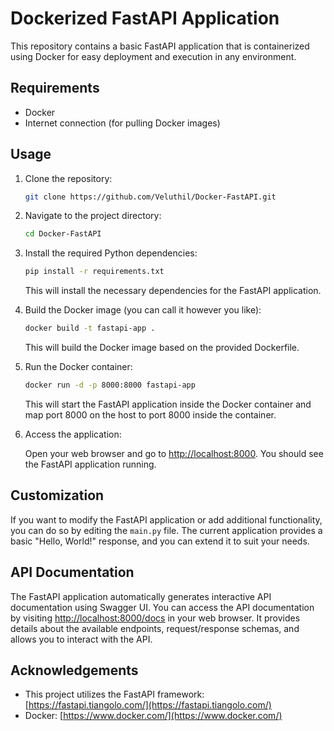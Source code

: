 # Dockerized FastAPI Application

This repository contains a basic FastAPI application that is containerized using Docker for easy deployment and execution in any environment.

## Requirements

- Docker
- Internet connection (for pulling Docker images)

## Usage

1. Clone the repository:

   ```bash
   git clone https://github.com/Veluthil/Docker-FastAPI.git
   ```

2. Navigate to the project directory:

   ```bash
   cd Docker-FastAPI
   ```

3. Install the required Python dependencies:

    ```bash
    pip install -r requirements.txt
    ```
   This will install the necessary dependencies for the FastAPI application.


4. Build the Docker image (you can call it however you like):

   ```bash
   docker build -t fastapi-app .
   ```

   This will build the Docker image based on the provided Dockerfile.


5. Run the Docker container:

   ```bash
   docker run -d -p 8000:8000 fastapi-app
   ```

   This will start the FastAPI application inside the Docker container and map port 8000 on the host to port 8000 inside the container.


6. Access the application:

   Open your web browser and go to [http://localhost:8000](http://localhost:8000). You should see the FastAPI application running.

## Customization

If you want to modify the FastAPI application or add additional functionality, you can do so by editing the `main.py` file. The current application provides a basic "Hello, World!" response, and you can extend it to suit your needs.

## API Documentation

The FastAPI application automatically generates interactive API documentation using Swagger UI. You can access the API documentation by visiting [http://localhost:8000/docs](http://localhost:8000/docs) in your web browser. It provides details about the available endpoints, request/response schemas, and allows you to interact with the API.

## Acknowledgements

- This project utilizes the FastAPI framework: [https://fastapi.tiangolo.com/](https://fastapi.tiangolo.com/)
- Docker: [https://www.docker.com/](https://www.docker.com/)
